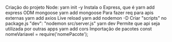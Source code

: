 Criação do projeto Node:
    yarn init -y
Instala o Express, que é 
    yarn add express
ODM mongoose
    yarn add mongoose
Para fazer req para apis externas
    yarn add axios
Live reload
    yarn add nodemon -D
    Criar "scripts" no package.js
        "dev": "nodemon src/server.js"
        yarn dev
Permite que api seja utilizada por outras apps
    yarn add cors
Importação de pacotes
    const nomeVariavel = require('nomePacote');